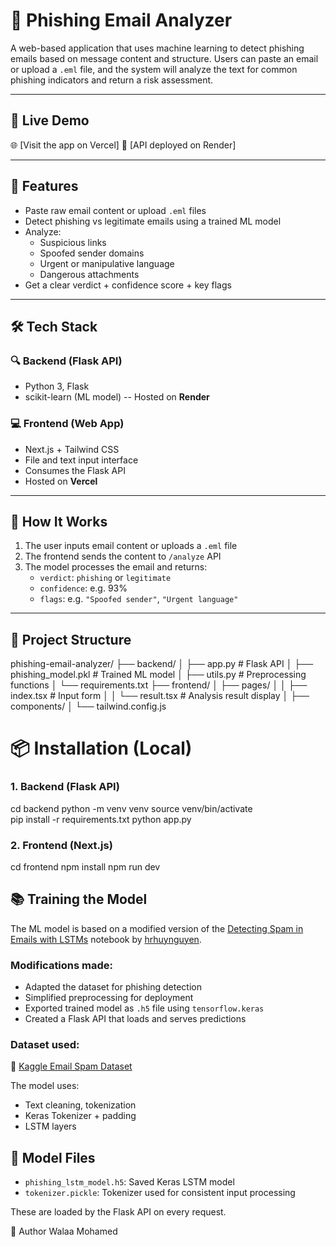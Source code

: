 # 📧 Phishing Email Analyzer

A web-based application that uses machine learning to detect phishing emails based on message content and structure. Users can paste an email or upload a `.eml` file, and the system will analyze the text for common phishing indicators and return a risk assessment.

---

## 🚀 Live Demo
🌐 [Visit the app on Vercel]
🔗 [API deployed on Render]

---

## 🧠 Features

- Paste raw email content or upload `.eml` files
- Detect phishing vs legitimate emails using a trained ML model
- Analyze:
  - Suspicious links
  - Spoofed sender domains
  - Urgent or manipulative language
  - Dangerous attachments
- Get a clear verdict + confidence score + key flags

---

## 🛠️ Tech Stack

### 🔍 Backend (Flask API)
- Python 3, Flask
- scikit-learn (ML model)
-- Hosted on **Render**

### 💻 Frontend (Web App)
- Next.js + Tailwind CSS
- File and text input interface
- Consumes the Flask API
- Hosted on **Vercel**

---

## 🧪 How It Works

1. The user inputs email content or uploads a `.eml` file
2. The frontend sends the content to `/analyze` API
3. The model processes the email and returns:
   - `verdict`: `phishing` or `legitimate`
   - `confidence`: e.g. 93%
   - `flags`: e.g. `"Spoofed sender"`, `"Urgent language"`

---

## 📁 Project Structure

phishing-email-analyzer/
├── backend/
│ ├── app.py # Flask API
│ ├── phishing_model.pkl # Trained ML model
│ ├── utils.py # Preprocessing functions
│ └── requirements.txt
├── frontend/
│ ├── pages/
│ │ ├── index.tsx # Input form
│ │ └── result.tsx # Analysis result display
│ ├── components/
│ └── tailwind.config.js

# 📦 Installation (Local)

### 1. Backend (Flask API)

cd backend
python -m venv venv
source venv/bin/activate  
pip install -r requirements.txt
python app.py

### 2. Frontend (Next.js)
cd frontend
npm install
npm run dev

## 📚 Training the Model
The ML model is based on a modified version of the [Detecting Spam in Emails with LSTMs](https://www.kaggle.com/code/hrhuynguyen/detecting-spam-in-emails-with-lstms-99-accuracy) 
notebook by [hrhuynguyen](https://www.kaggle.com/hrhuynguyen).

### Modifications made:
- Adapted the dataset for phishing detection
- Simplified preprocessing for deployment
- Exported trained model as `.h5` file using `tensorflow.keras`
- Created a Flask API that loads and serves predictions

### Dataset used:
📎 [Kaggle Email Spam Dataset](https://www.kaggle.com/datasets/balaka18/email-spam-classification-dataset-csv)

The model uses:
- Text cleaning, tokenization
- Keras Tokenizer + padding
- LSTM layers

## 📁 Model Files

- `phishing_lstm_model.h5`: Saved Keras LSTM model
- `tokenizer.pickle`: Tokenizer used for consistent input processing

These are loaded by the Flask API on every request.

👤 Author
Walaa Mohamed